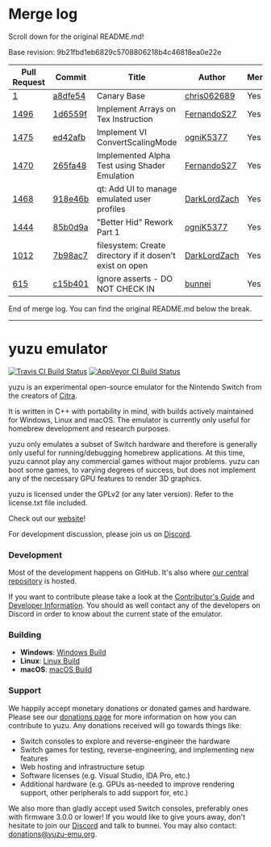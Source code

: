 # Merge log

Scroll down for the original README.md!

Base revision: 9b21fbd1eb6829c5708806218b4c46818ea0e22e

|Pull Request|Commit|Title|Author|Merged?|
|----|----|----|----|----|
|[1](https://github.com/yuzu-emu/yuzu-canary/pull/1)|[a8dfe54](https://github.com/yuzu-emu/yuzu-canary/pull/1/files/)|Canary Base|[chris062689](https://github.com/chris062689)|Yes|
|[1496](https://github.com/yuzu-emu/yuzu/pull/1496)|[1d6559f](https://github.com/yuzu-emu/yuzu/pull/1496/files/)|Implement Arrays on Tex Instruction|[FernandoS27](https://github.com/FernandoS27)|Yes|
|[1475](https://github.com/yuzu-emu/yuzu/pull/1475)|[ed42afb](https://github.com/yuzu-emu/yuzu/pull/1475/files/)|Implement VI ConvertScalingMode|[ogniK5377](https://github.com/ogniK5377)|Yes|
|[1470](https://github.com/yuzu-emu/yuzu/pull/1470)|[265fa48](https://github.com/yuzu-emu/yuzu/pull/1470/files/)|Implemented Alpha Test using Shader Emulation|[FernandoS27](https://github.com/FernandoS27)|Yes|
|[1468](https://github.com/yuzu-emu/yuzu/pull/1468)|[918e46b](https://github.com/yuzu-emu/yuzu/pull/1468/files/)|qt: Add UI to manage emulated user profiles|[DarkLordZach](https://github.com/DarkLordZach)|Yes|
|[1444](https://github.com/yuzu-emu/yuzu/pull/1444)|[85b0d9a](https://github.com/yuzu-emu/yuzu/pull/1444/files/)|"Better Hid" Rework Part 1|[ogniK5377](https://github.com/ogniK5377)|Yes|
|[1012](https://github.com/yuzu-emu/yuzu/pull/1012)|[7b98ac7](https://github.com/yuzu-emu/yuzu/pull/1012/files/)|filesystem: Create directory if it dosen't exist on open|[DarkLordZach](https://github.com/DarkLordZach)|Yes|
|[615](https://github.com/yuzu-emu/yuzu/pull/615)|[c15b401](https://github.com/yuzu-emu/yuzu/pull/615/files/)|Ignore asserts - DO NOT CHECK IN|[bunnei](https://github.com/bunnei)|Yes|


End of merge log. You can find the original README.md below the break.

------

yuzu emulator
=============
[![Travis CI Build Status](https://travis-ci.org/yuzu-emu/yuzu.svg?branch=master)](https://travis-ci.org/yuzu-emu/yuzu)
[![AppVeyor CI Build Status](https://ci.appveyor.com/api/projects/status/77k97svb2usreu68?svg=true)](https://ci.appveyor.com/project/bunnei/yuzu)

yuzu is an experimental open-source emulator for the Nintendo Switch from the creators of [Citra](https://citra-emu.org/).

It is written in C++ with portability in mind, with builds actively maintained for Windows, Linux and macOS. The emulator is currently only useful for homebrew development and research purposes.

yuzu only emulates a subset of Switch hardware and therefore is generally only useful for running/debugging homebrew applications. At this time, yuzu cannot play any commercial games without major problems. yuzu can boot some games, to varying degrees of success, but does not implement any of the necessary GPU features to render 3D graphics.

yuzu is licensed under the GPLv2 (or any later version). Refer to the license.txt file included.

Check out our [website](https://yuzu-emu.org/)!

For development discussion, please join us on [Discord](https://discord.gg/XQV6dn9).

### Development

Most of the development happens on GitHub. It's also where [our central repository](https://github.com/yuzu-emu/yuzu) is hosted.

If you want to contribute please take a look at the [Contributor's Guide](CONTRIBUTING.md) and [Developer Information](https://github.com/yuzu-emu/yuzu/wiki/Developer-Information). You should as well contact any of the developers on Discord in order to know about the current state of the emulator.

### Building

* __Windows__: [Windows Build](https://github.com/yuzu-emu/yuzu/wiki/Building-For-Windows)
* __Linux__: [Linux Build](https://github.com/yuzu-emu/yuzu/wiki/Building-For-Linux)
* __macOS__: [macOS Build](https://github.com/yuzu-emu/yuzu/wiki/Building-for-macOS)


### Support
We happily accept monetary donations or donated games and hardware. Please see our [donations page](https://yuzu-emu.org/donate/) for more information on how you can contribute to yuzu. Any donations received will go towards things like:
* Switch consoles to explore and reverse-engineer the hardware
* Switch games for testing, reverse-engineering, and implementing new features
* Web hosting and infrastructure setup
* Software licenses (e.g. Visual Studio, IDA Pro, etc.)
* Additional hardware (e.g. GPUs as-needed to improve rendering support, other peripherals to add support for, etc.)

We also more than gladly accept used Switch consoles, preferably ones with firmware 3.0.0 or lower! If you would like to give yours away, don't hesitate to join our [Discord](https://discord.gg/VXqngT3) and talk to bunnei. You may also contact: donations@yuzu-emu.org.
